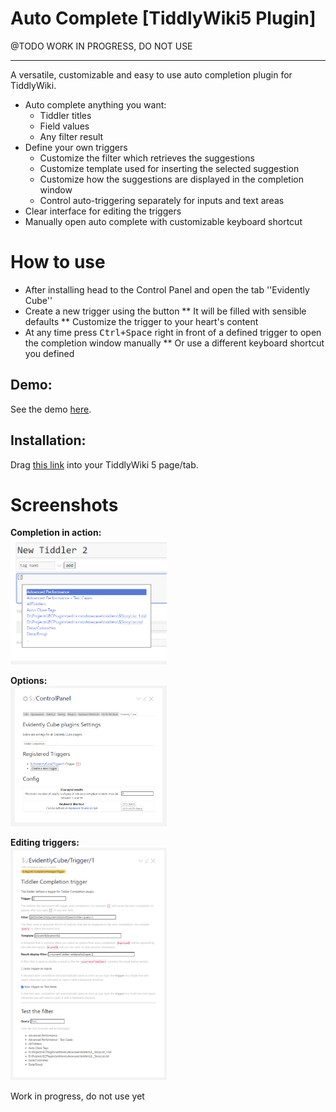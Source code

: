 # Auto Complete [TiddlyWiki5 Plugin]

@TODO WORK IN PROGRESS, DO NOT USE

----

A versatile, customizable and easy to use auto completion plugin for TiddlyWiki.

* Auto complete anything you want:
   * Tiddler titles
   * Field values
   * Any filter result
* Define your own triggers
   * Customize the filter which retrieves the suggestions
   * Customize template used for inserting the selected suggestion
   * Customize how the suggestions are displayed in the completion window
   * Control auto-triggering separately for inputs and text areas
* Clear interface for editing the triggers
* Manually open auto complete with customizable keyboard shortcut

# How to use

* After installing head to the Control Panel and open the tab ''Evidently Cube''
* Create a new trigger using the button
** It will be filled with sensible defaults
** Customize the trigger to your heart's content
* At any time press <kbd>Ctrl+Space</kbd> right in front of a defined trigger to open the completion window manually
** Or use a different keyboard shortcut you defined

## Demo:

See the demo [here](https://evidentlycube.github.io/TW5-PluginShowcase/#Auto%20Complete).

## Installation:

Drag [this link](https://evidentlycube.github.io/TW5-PluginShowcase/#%24%3A%2Fplugins%2FEvidentlyCube%2FAutoComplete) into your TiddlyWiki 5 page/tab.
# Screenshots

**Completion in action:**<br>
<a href="images/completion.png?raw=true">
<img src="images/completion.png?raw=true" width="250">
</a>

**Options:**<br>
<a href="images/settings.png?raw=true">
<img src="images/settings.png?raw=true" width="250">
</a>

**Editing triggers:**<br>
<a href="images/trigger.png?raw=true">
<img src="images/trigger.png?raw=true" width="250">
</a>

Work in progress, do not use yet

